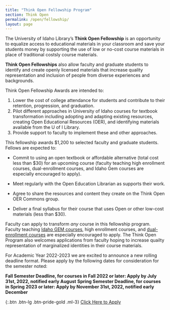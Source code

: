 ```yaml
---
title: "Think Open Fellowship Program"
section: Think Open
permalink: /open/fellowship/
layout: page
--- 
```


The University of Idaho Library’s **Think Open Fellowship** is an opportunity to equalize access to educational materials in your classroom and save your students money by supporting the use of low or no-cost course materials in place of traditional costsly course materials. 

**Think Open Fellowships** also allow faculty and graduate students to identify and create openly licensed materials that increase quality representation and inclusion of people from diverse experiences and backgrounds.  

Think Open Fellowship Awards are intended to:

1. Lower the cost of college attendance for students and contribute to their retention, progression, and graduation.
2. Pilot different approaches in University of Idaho courses for textbook transformation including adopting and adapting existing resources, creating Open Educational Resources (OER), and identifying materials available from the U of I Library.
3. Provide support to faculty to implement these and other approaches.

This fellowship awards $1,200 to selected faculty and graduate students. Fellows are expected to:

* Commit to using an open textbook or affordable alternative (total cost less than $30) for an upcoming course (faculty teaching high enrollment courses, dual-enrollment courses, and Idaho Gem courses are especially encouraged to apply).

* Meet regularly with the Open Education Librarian as supports their work.

* Agree to share the resources and content they create on the Think Open OER Commons group.

* Deliver a final syllabus for their course that uses Open or other low-cost materials (less than $30).

Faculty can apply to transform _any_ course in this fellowship program. Faculty teaching [Idaho GEM courses](http://coursetransfer.idaho.gov/GEMsearch.aspx), high enrollment courses, and [dual-enrollment courses](https://dualcredit.uidaho.edu/) are especially encouraged to apply. The Think Open Program also welcomes applications from faculty hoping to increase quailty representation of marginalized identities in their course materials.

For Academic Year 2022-2023 we are excited to announce a new rolling deadline format. Please apply by the following dates for consideration for the semester noted:

**Fall Semester Deadline, for courses in Fall 2022 or later: Apply by July 31st, 2022, notified early August**
**Spring Semester Deadline, for courses in Spring 2023 or later: Apply by November 31st, 2022, notified early December**

{:.btn .btn-lg .btn-pride-gold .ml-3}
[Click Here to Apply](https://uidaho.co1.qualtrics.com/jfe/form/SV_3juylnsYytDntNY)